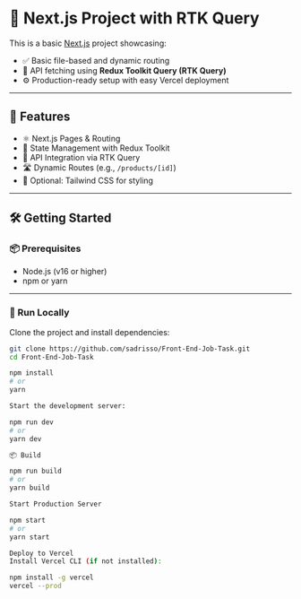 # 🧩 Next.js Project with RTK Query

This is a basic [Next.js](https://nextjs.org/) project showcasing:

- ✅ Basic file-based and dynamic routing  
- 🔄 API fetching using **Redux Toolkit Query (RTK Query)**  
- ⚙️ Production-ready setup with easy Vercel deployment

---

## 🚀 Features

- ⚛️ Next.js Pages & Routing
- 🧠 State Management with Redux Toolkit
- 🔄 API Integration via RTK Query
- 🛣️ Dynamic Routes (e.g., `/products/[id]`)
- 💨 Optional: Tailwind CSS for styling

---

## 🛠️ Getting Started

### 📦 Prerequisites

- Node.js (v16 or higher)
- npm or yarn

---

### 🧪 Run Locally

Clone the project and install dependencies:

```bash
git clone https://github.com/sadrisso/Front-End-Job-Task.git
cd Front-End-Job-Task

npm install
# or
yarn

Start the development server:

npm run dev
# or
yarn dev

📦 Build

npm run build
# or
yarn build

Start Production Server

npm start
# or
yarn start

Deploy to Vercel
Install Vercel CLI (if not installed):

npm install -g vercel
vercel --prod
